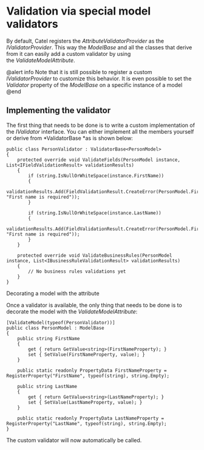 # Validation via special model validators

By default, Catel registers the *AttributeValidatorProvider* as the *IValidatorProvider*. This way the *ModelBase* and all the classes that derive from it can easily add a custom validator by using the *ValidateModelAttribute*.

@alert info
Note that it is still possible to register a custom *IValidatorProvider* to customize this behavior. It is even possible to set the *Validator* property of the *ModelBase* on a specific instance of a model
@end

## Implementing the validator

The first thing that needs to be done is to write a custom implementation of the *IValidator* interface. You can either implement all the members yourself or derive from *ValidatorBase *as is shown below:

```
public class PersonValidator : ValidatorBase<PersonModel>
{
    protected override void ValidateFields(PersonModel instance, List<IFieldValidationResult> validationResults)
    {
        if (string.IsNullOrWhiteSpace(instance.FirstName))
        {
            validationResults.Add(FieldValidationResult.CreateError(PersonModel.FirstNameProperty, "First name is required"));
        }
 
        if (string.IsNullOrWhiteSpace(instance.LastName))
        {
            validationResults.Add(FieldValidationResult.CreateError(PersonModel.FirstNameProperty, "First name is required"));
        }
    }
 
    protected override void ValidateBusinessRules(PersonModel instance, List<IBusinessRuleValidationResult> validationResults)
    {
        // No business rules validations yet
    }
}
```

Decorating a model with the attribute

Once a validator is available, the only thing that needs to be done is to decorate the model with the *ValidateModelAttribute*:

```
[ValidateModel(typeof(PersonValidator))]
public class PersonModel : ModelBase
{
    public string FirstName
    {
        get { return GetValue<string>(FirstNameProperty); }
        set { SetValue(FirstNameProperty, value); }
    }

    public static readonly PropertyData FirstNameProperty = RegisterProperty("FirstName", typeof(string), string.Empty);

    public string LastName
    {
        get { return GetValue<string>(LastNameProperty); }
        set { SetValue(LastNameProperty, value); }
    }

    public static readonly PropertyData LastNameProperty = RegisterProperty("LastName", typeof(string), string.Empty);
}
```

The custom validator will now automatically be called.

